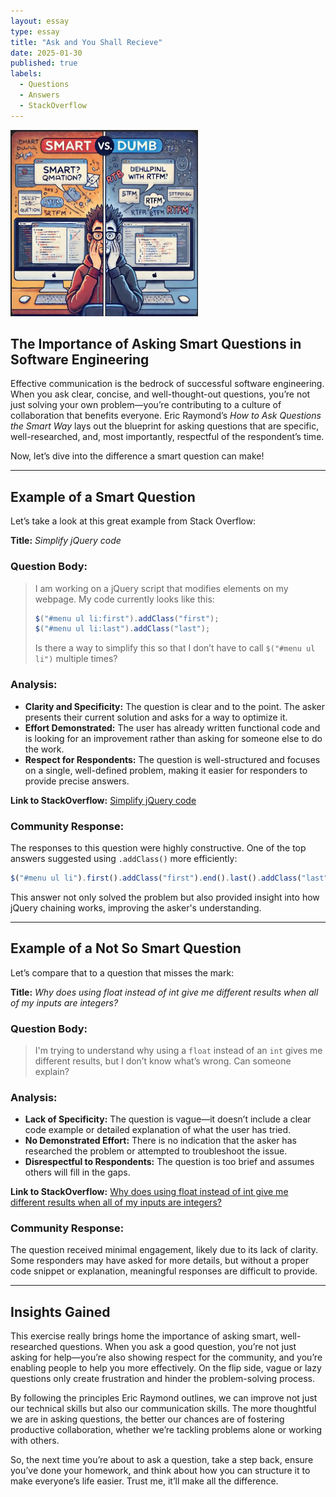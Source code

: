 ```yaml
---
layout: essay
type: essay
title: "Ask and You Shall Recieve"
date: 2025-01-30
published: true
labels:
  - Questions
  - Answers
  - StackOverflow
---
```


<img width="300px" class="rounded float-start pe-4" src="../img/be-specific/smart-vs-dumb.jpg">

## The Importance of Asking Smart Questions in Software Engineering

Effective communication is the bedrock of successful software engineering. When you ask clear, concise, and well-thought-out questions, you’re not just solving your own problem—you’re contributing to a culture of collaboration that benefits everyone. Eric Raymond’s *How to Ask Questions the Smart Way* lays out the blueprint for asking questions that are specific, well-researched, and, most importantly, respectful of the respondent’s time.

Now, let’s dive into the difference a smart question can make!

---

## Example of a Smart Question

Let’s take a look at this great example from Stack Overflow:

**Title:** *Simplify jQuery code*

### Question Body:
> I am working on a jQuery script that modifies elements on my webpage. My code currently looks like this:
> 
> ```javascript
> $("#menu ul li:first").addClass("first");
> $("#menu ul li:last").addClass("last");
> ```
> 
> Is there a way to simplify this so that I don’t have to call `$("#menu ul li")` multiple times?

### Analysis:
- **Clarity and Specificity:** The question is clear and to the point. The asker presents their current solution and asks for a way to optimize it.
- **Effort Demonstrated:** The user has already written functional code and is looking for an improvement rather than asking for someone else to do the work.
- **Respect for Respondents:** The question is well-structured and focuses on a single, well-defined problem, making it easier for responders to provide precise answers.

**Link to StackOverflow:** [Simplify jQuery code](https://stackoverflow.com/questions/15117735/simplify-jquery-code/15118093#15118093)

### Community Response:
The responses to this question were highly constructive. One of the top answers suggested using `.addClass()` more efficiently:

```javascript
$("#menu ul li").first().addClass("first").end().last().addClass("last");
```

This answer not only solved the problem but also provided insight into how jQuery chaining works, improving the asker's understanding.

---

## Example of a Not So Smart Question

Let’s compare that to a question that misses the mark:

**Title:** *Why does using float instead of int give me different results when all of my inputs are integers?*

### Question Body:
> I'm trying to understand why using a `float` instead of an `int` gives me different results, but I don’t know what’s wrong. Can someone explain?

### Analysis:
- **Lack of Specificity:** The question is vague—it doesn’t include a clear code example or detailed explanation of what the user has tried.
- **No Demonstrated Effort:** There is no indication that the asker has researched the problem or attempted to troubleshoot the issue.
- **Disrespectful to Respondents:** The question is too brief and assumes others will fill in the gaps.

**Link to StackOverflow:** [Why does using float instead of int give me different results when all of my inputs are integers?](https://stackoverflow.com/questions/55386996/why-does-using-float-instead-of-int-gives-me-different-results-when-all-of-my-in)

### Community Response:
The question received minimal engagement, likely due to its lack of clarity. Some responders may have asked for more details, but without a proper code snippet or explanation, meaningful responses are difficult to provide.

---

## Insights Gained

This exercise really brings home the importance of asking smart, well-researched questions. When you ask a good question, you’re not just asking for help—you’re also showing respect for the community, and you’re enabling people to help you more effectively. On the flip side, vague or lazy questions only create frustration and hinder the problem-solving process.

By following the principles Eric Raymond outlines, we can improve not just our technical skills but also our communication skills. The more thoughtful we are in asking questions, the better our chances are of fostering productive collaboration, whether we’re tackling problems alone or working with others.

So, the next time you’re about to ask a question, take a step back, ensure you’ve done your homework, and think about how you can structure it to make everyone’s life easier. Trust me, it’ll make all the difference.
